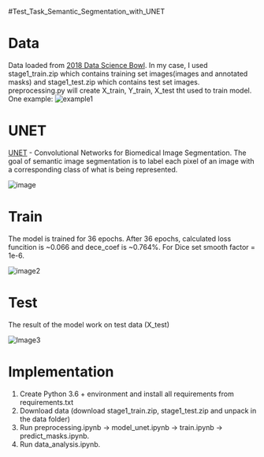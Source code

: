#Test_Task_Semantic_Segmentation_with_UNET
# Data
Data loaded from [2018 Data Science Bowl](https://www.kaggle.com/c/data-science-bowl-2018/data). In my case, I used stage1_train.zip which contains training set images(images and annotated masks) and stage1_test.zip  which contains test set images. preprocessing.py will create X_train, Y_train, X_test tht used to train model. One example:
![example1](https://user-images.githubusercontent.com/71394662/93486818-4b36e000-f90d-11ea-9a88-ff27724b0c17.png)

# UNET
[UNET](https://arxiv.org/abs/1505.04597) - Convolutional Networks for Biomedical Image Segmentation. The goal of semantic image segmentation is to label each pixel of an image with a corresponding class of what is being represented. 

![image](https://gabe.smedresman.zone/content/images/2019/06/u-net-architecture.png) 

# Train
The model is trained for 36 epochs. After 36 epochs, calculated loss funcition is ~0.066 and dece_coef is ~0.764%. For Dice set smooth factor = 1e-6.

![image2](https://user-images.githubusercontent.com/71394662/93488261-d5337880-f90e-11ea-92e4-849d1df691b7.png)

# Test

The result of the model work on test data (X_test)


![Image3](https://user-images.githubusercontent.com/71394662/93516214-636d2600-f932-11ea-8700-0a5e9ee201cd.png)

# Implementation
 1. Create Python 3.6 + environment and install all requirements from requirements.txt
 2. Download data (download stage1_train.zip, stage1_test.zip and unpack in the data folder)
 3. Run preprocessing.ipynb -> model_unet.ipynb -> train.ipynb -> predict_masks.ipynb. 
 4. Run data_analysis.ipynb.
